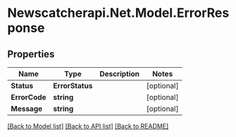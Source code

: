 # Newscatcherapi.Net.Model.ErrorResponse

## Properties

Name | Type | Description | Notes
------------ | ------------- | ------------- | -------------
**Status** | **ErrorStatus** |  | [optional] 
**ErrorCode** | **string** |  | [optional] 
**Message** | **string** |  | [optional] 

[[Back to Model list]](../README.md#documentation-for-models) [[Back to API list]](../README.md#documentation-for-api-endpoints) [[Back to README]](../README.md)

